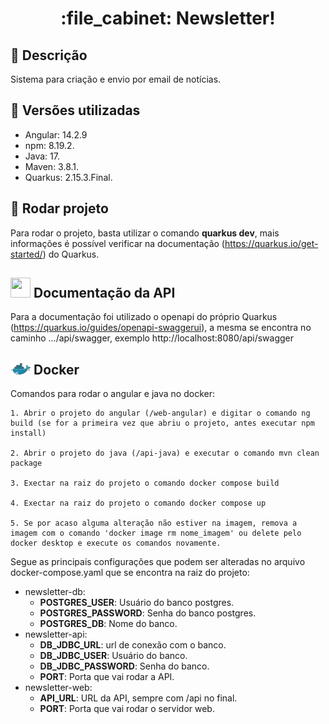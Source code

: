 <h1 align="center">:file_cabinet: Newsletter!</h1>

## :memo: Descrição
Sistema para criação e envio por email de notícias.

## :wrench: Versões utilizadas
* Angular: 14.2.9
* npm: 8.19.2.
* Java: 17.
* Maven: 3.8.1.
* Quarkus: 2.15.3.Final.

## :runner: Rodar projeto
Para rodar o projeto, basta utilizar o comando <b>quarkus dev</b>, mais informações é possível verificar na documentação (https://quarkus.io/get-started/) do Quarkus.

## <img src="https://miro.medium.com/max/640/1*CTuO-w7wiq_yhLh9plnkCw.webp" width="32px" height="32px"> Documentação da API
Para a documentação foi utilizado o openapi do próprio Quarkus (https://quarkus.io/guides/openapi-swaggerui), a mesma se encontra no caminho .../api/swagger, exemplo http://localhost:8080/api/swagger

## <img src="https://github.com/devops-workflow/jenkins-icons/blob/master/icons/docker-logo-32x18.png?raw=true"> Docker
Comandos para rodar o angular e java no docker:
```
1. Abrir o projeto do angular (/web-angular) e digitar o comando ng build (se for a primeira vez que abriu o projeto, antes executar npm install)

2. Abrir o projeto do java (/api-java) e executar o comando mvn clean package

3. Exectar na raiz do projeto o comando docker compose build

4. Exectar na raiz do projeto o comando docker compose up

5. Se por acaso alguma alteração não estiver na imagem, remova a imagem com o comando 'docker image rm nome_imagem' ou delete pelo docker desktop e execute os comandos novamente.
```

Segue as principais configurações que podem ser alteradas no arquivo docker-compose.yaml que se encontra na raiz do projeto:
- newsletter-db:
  - <b>POSTGRES_USER</b>: Usuário do banco postgres.
  - <b>POSTGRES_PASSWORD</b>: Senha do banco postgres.
  - <b>POSTGRES_DB</b>: Nome do banco.
- newsletter-api:
  - <b>DB_JDBC_URL</b>: url de conexão com o banco.
  - <b>DB_JDBC_USER</b>: Usuário do banco.
  - <b>DB_JDBC_PASSWORD</b>: Senha do banco.
  - <b>PORT</b>: Porta que vai rodar a API.
- newsletter-web:
  - <b>API_URL</b>: URL da API, sempre com /api no final.
  - <b>PORT</b>: Porta que vai rodar o servidor web.

